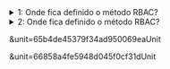 <details> 
  <summary>1: Onde fica definido o método RBAC? </summary>
   A1: No kube-apiserver.yaml, no kind está dentro do node control-plane. O diretório padrão é /etc/kubernetes/manifests/kube-apiserver.yaml
</details>
<details> 
  <summary>2: Onde fica definido o método RBAC? </summary>
   A1: No kube-apiserver.yaml, no kind está dentro do node control-plane. O diretório padrão é /etc/kubernetes/manifests/kube-apiserver.yaml
</details>


&unit=65b4de45379f34ad950069eaUnit

&unit=66858a4fe5948d045f0cf31dUnit
